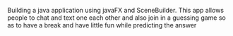 Building a java application using javaFX and SceneBuilder. This app allows people to chat and text one each other and also join in a guessing game so as to have a break and have little fun while predicting the answer
